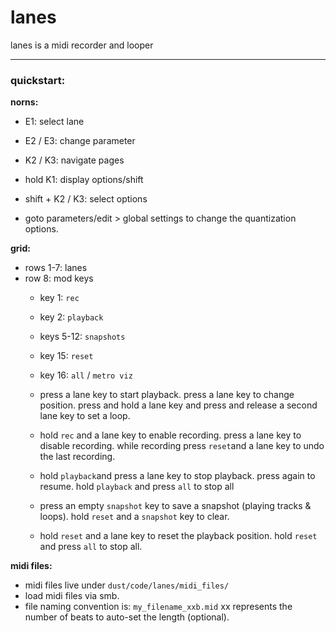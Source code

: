 # lanes
lanes is a midi recorder and looper

----

### quickstart:

**norns:**

- E1: select lane
- E2 / E3: change parameter
- K2 / K3: navigate pages
- hold K1: display options/shift
- shift + K2 / K3: select options

- goto parameters/edit > global settings to change the quantization options.
  

**grid:**

- rows 1-7: lanes
- row 8: mod keys
  - key 1: `rec`
  - key 2: `playback`
  - keys 5-12: `snapshots`
  - key 15: `reset`
  - key 16: `all` / `metro viz`

  - press a lane key to start playback. press a lane key to change position. press and hold a lane key and press and release a second lane key to set a loop.
  - hold `rec` and a lane key to enable recording. press a lane key to disable recording. while recording press `reset`and a lane key to undo the last recording.
  - hold `playback`and press a lane key to stop playback. press again to resume. hold `playback` and press `all` to stop all
  - press an empty `snapshot` key to save a snapshot (playing tracks & loops). hold `reset` and a `snapshot` key to clear.
  - hold `reset` and a lane key to reset the playback position. hold `reset` and press `all` to stop all.

**midi files:**

- midi files live under `dust/code/lanes/midi_files/`
- load midi files via smb.
- file naming convention is: `my_filename_xxb.mid` xx represents the number of beats to auto-set the length (optional).

